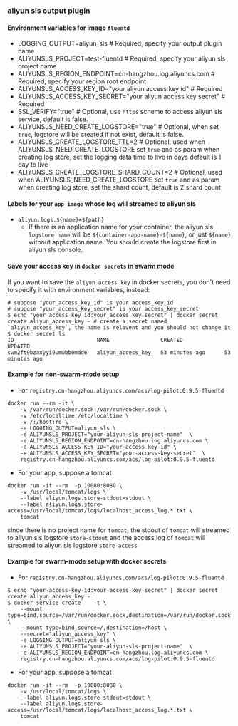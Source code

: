 ### aliyun sls output plugin

#### Environment variables for image `fluentd`

- LOGGING_OUTPUT=aliyun_sls  # Required, specify your output plugin name
- ALIYUNSLS_PROJECT=test-fluentd  # Required, specify your aliyun sls project name
- ALIYUNSLS_REGION_ENDPOINT=cn-hangzhou.log.aliyuncs.com  # Required, specify your region root endpoint
- ALIYUNSLS_ACCESS_KEY_ID="your aliyun access key id"     # Required 
- ALIYUNSLS_ACCESS_KEY_SECRET="your aliyun access key secret"  # Required 
- SSL_VERIFY="true" # Optional, use `https` scheme to access aliyun sls service, default is false.
- ALIYUNSLS_NEED_CREATE_LOGSTORE="true" # Optional, when set `true`, logstore will be created if not exist, default is false.
- ALIYUNSLS_CREATE_LOGSTORE_TTL=2  # Optional, used when ALIYUNSLS_NEED_CREATE_LOGSTORE set `true` and as param when creating log store, set the logging data time to live in days default is 1 day to live
- ALIYUNSLS_CREATE_LOGSTORE_SHARD_COUNT=2 # Optional, used when ALIYUNSLS_NEED_CREATE_LOGSTORE set `true` and as param when creating log store, set the shard count, default is 2 shard count 

#### Labels for your `app image` whose log will streamed to aliyun sls

- `aliyun.logs.${name}=${path}`
    - If there is an application name for your container, the aliyun sls `logstore name` will be `${container-app-name}-${name}`, or just `${name}` without application name. You should create the logstore first in aliyun sls console.

#### Save your access key in `docker secrets` in swarm mode
If you want to save the `aliyun access key` in docker secrets, you don't need to specify it with environment variables, instead:
````
# suppose "your_access_key_id" is your access_key_id
# suppose "your_access_key_secret" is your access_key_secret
$ echo "your_access_key_id:your_access_key_secret" | docker secret create aliyun_access_key - # create a secret named `aliyun_access_key`, the name is relavent and you should not change it 
$ docker secret ls
ID                          NAME                CREATED             UPDATED
swm2ft9bzaxyyi9umwbb0mdd6   aliyun_access_key   53 minutes ago      53 minutes ago

````

#### Example for non-swarm-mode setup
* For `registry.cn-hangzhou.aliyuncs.com/acs/log-pilot:0.9.5-fluentd`
````
docker run --rm -it \
    -v /var/run/docker.sock:/var/run/docker.sock \
    -v /etc/localtime:/etc/localtime \
    -v /:/host:ro \
    -e LOGGING_OUTPUT=aliyun_sls \
    -e ALIYUNSLS_PROJECT="your-aliyun-sls-project-name"  \
    -e ALIYUNSLS_REGION_ENDPOINT=cn-hangzhou.log.aliyuncs.com \
    -e ALIYUNSLS_ACCESS_KEY_ID="your-access-key-id" \
    -e ALIYUNSLS_ACCESS_KEY_SECRET="your-access-key-secret"  \
    registry.cn-hangzhou.aliyuncs.com/acs/log-pilot:0.9.5-fluentd
````


* For your app, suppose a tomcat
````
docker run -it --rm  -p 10080:8080 \
    -v /usr/local/tomcat/logs \
    --label aliyun.logs.store-stdout=stdout \
    --label aliyun.logs.store-access=/usr/local/tomcat/logs/localhost_access_log.*.txt \
    tomcat
````
since there is no project name for `tomcat`, the stdout of `tomcat` will streamed to aliyun sls logstore `store-stdout` and the access log of `tomcat` will streamed to aliyun sls logstore `store-access`


#### Example for swarm-mode setup with docker secrets
* For `registry.cn-hangzhou.aliyuncs.com/acs/log-pilot:0.9.5-fluentd`
````
$ echo "your-access-key-id:your-access-key-secret" | docker secret create aliyun_access_key -
$ docker service create    -t \
    --mount type=bind,source=/var/run/docker.sock,destination=/var/run/docker.sock \
    --mount type=bind,source=/,destination=/host \
    --secret="aliyun_access_key" \
    -e LOGGING_OUTPUT=aliyun_sls \
    -e ALIYUNSLS_PROJECT="your-aliyun-sls-project-name"  \
    -e ALIYUNSLS_REGION_ENDPOINT=cn-hangzhou.log.aliyuncs.com \
    registry.cn-hangzhou.aliyuncs.com/acs/log-pilot:0.9.5-fluentd
````
* For your app, suppose a tomcat
````
docker run -it --rm  -p 10080:8080 \
    -v /usr/local/tomcat/logs \
    --label aliyun.logs.store-stdout=stdout \
    --label aliyun.logs.store-access=/usr/local/tomcat/logs/localhost_access_log.*.txt \
    tomcat
````

